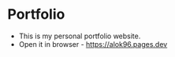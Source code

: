 # Portfolio
- This is my personal portfolio website.
- Open it in browser - https://alok96.pages.dev
